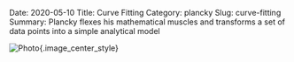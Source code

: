Date: 2020-05-10
Title: Curve Fitting
Category: plancky
Slug: curve-fitting
Summary: Plancky flexes his mathematical muscles and transforms a set of data points into a simple analytical model

![Photo]({attach}/assets/plancky/2020/curve-fitting.png){.image_center_style}
